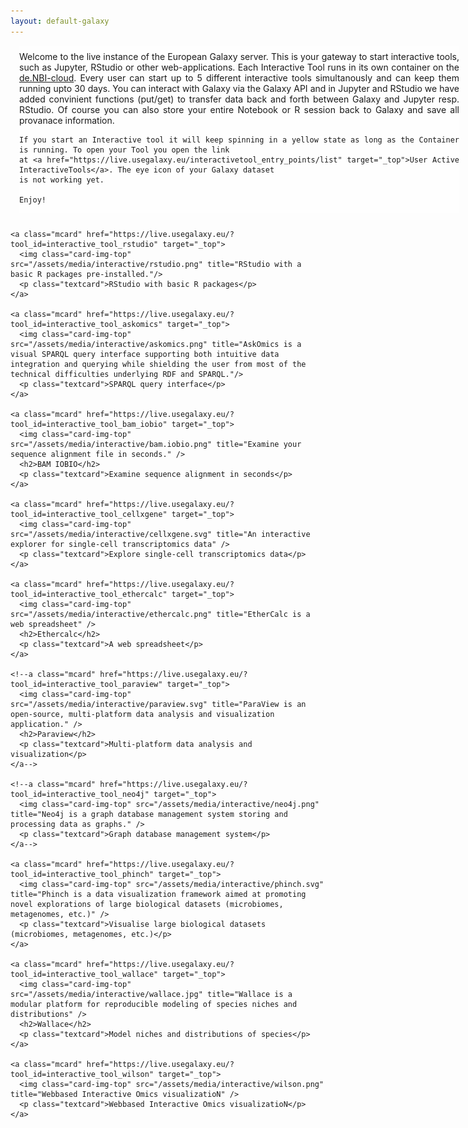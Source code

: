 ```yaml
---
layout: default-galaxy
---
```

<style type="text/css">
#maincontainer {
width: 100% !important;
}

.mcard {
  box-shadow: 0px 0px 10px grey;
  display: flex;
  width: 21%;
  flex-direction: column;
  margin: 2em;
  padding: 1em;
}
.mcard .card-img-top {
  width: 100%;
}
.mcard h2{
  text-align: center;
  color: #333;
  padding: 0.5em;
}
.mcard:hover {
  box-shadow: 0px 0px 10px black;
}

.flex-container {
  padding: 0;
  margin: 0;
  list-style: none;

  display: -webkit-box;
  display: -moz-box;
  display: -ms-flexbox;
  display: -webkit-flex;
  display: flex;

  -webkit-flex-flow: row wrap;
  justify-content: flex-start;
  margin-top: 7%;
}

.mcard img {
margin: auto;
}

.live-header-text {
  text-align: justify;
  overflow: hidden;
  position: fixed;
  margin: 0em 1em 1em 1em;
  padding-top: 1%;
  background-color: #fefefe;
}

.textcard {
  margin-bottom: 0.5em;
  color: #333;
  text-align: center;
}

</style>
<div class="live-header-text">
    Welcome to the live instance of the European Galaxy server. This is your gateway to start interactive tools, such as
    Jupyter, RStudio or other web-applications. Each Interactive Tool runs in its own container on the 
    <a href="https://www.denbi.de/cloud" target="_blank">de.NBI-cloud</a>. 
    Every user can start up to 5 different interactive tools simultanously and can keep them running upto 30 days.
    You can interact with Galaxy via the Galaxy API and in Jupyter and RStudio we have added convinient functions (put/get) to transfer data
    back and forth between Galaxy and Jupyter resp. RStudio. Of course you can also store your entire Notebook or R session back to Galaxy and
    save all provanace information. 

    If you start an Interactive tool it will keep spinning in a yellow state as long as the Container is running. To open your Tool you open the link
    at <a href="https://live.usegalaxy.eu/interactivetool_entry_points/list" target="_top">User Active InteractiveTools</a>. The eye icon of your Galaxy dataset
    is not working yet. 

    Enjoy!
</div>

<div class="flex-container">
    <a class="mcard" href="https://live.usegalaxy.eu/?tool_id=interactive_tool_jupyter_notebook" target="_top">
      <img class="card-img-top" src="https://jupyter.org/assets/main-logo.svg" title="Jupyter Lab with various kernerls including Python, R and Julia" />
      <p class="textcard">Jupyter lab for Python, R and Julia</p>
    </a>

    <a class="mcard" href="https://live.usegalaxy.eu/?tool_id=interactive_tool_rstudio" target="_top">
      <img class="card-img-top" src="/assets/media/interactive/rstudio.png" title="RStudio with a basic R packages pre-installed."/>
      <p class="textcard">RStudio with basic R packages</p>
    </a>

    <a class="mcard" href="https://live.usegalaxy.eu/?tool_id=interactive_tool_askomics" target="_top">
      <img class="card-img-top" src="/assets/media/interactive/askomics.png" title="AskOmics is a visual SPARQL query interface supporting both intuitive data integration and querying while shielding the user from most of the technical difficulties underlying RDF and SPARQL."/>
      <p class="textcard">SPARQL query interface</p>
    </a>

    <a class="mcard" href="https://live.usegalaxy.eu/?tool_id=interactive_tool_bam_iobio" target="_top">
      <img class="card-img-top" src="/assets/media/interactive/bam.iobio.png" title="Examine your sequence alignment file in seconds." />
      <h2>BAM IOBIO</h2>
      <p class="textcard">Examine sequence alignment in seconds</p>
    </a>

    <a class="mcard" href="https://live.usegalaxy.eu/?tool_id=interactive_tool_cellxgene" target="_top">
      <img class="card-img-top" src="/assets/media/interactive/cellxgene.svg" title="An interactive explorer for single-cell transcriptomics data" />
      <p class="textcard">Explore single-cell transcriptomics data</p>
    </a>

    <a class="mcard" href="https://live.usegalaxy.eu/?tool_id=interactive_tool_ethercalc" target="_top">
      <img class="card-img-top" src="/assets/media/interactive/ethercalc.png" title="EtherCalc is a web spreadsheet" />
      <h2>Ethercalc</h2>
      <p class="textcard">A web spreadsheet</p>
    </a>

    <!--a class="mcard" href="https://live.usegalaxy.eu/?tool_id=interactive_tool_paraview" target="_top">
      <img class="card-img-top" src="/assets/media/interactive/paraview.svg" title="ParaView is an open-source, multi-platform data analysis and visualization application." />
      <h2>Paraview</h2>
      <p class="textcard">Multi-platform data analysis and visualization</p>
    </a-->

    <!--a class="mcard" href="https://live.usegalaxy.eu/?tool_id=interactive_tool_neo4j" target="_top">
      <img class="card-img-top" src="/assets/media/interactive/neo4j.png" title="Neo4j is a graph database management system storing and processing data as graphs." />
      <p class="textcard">Graph database management system</p>
    </a-->

    <a class="mcard" href="https://live.usegalaxy.eu/?tool_id=interactive_tool_phinch" target="_top">
      <img class="card-img-top" src="/assets/media/interactive/phinch.svg" title="Phinch is a data visualization framework aimed at promoting novel explorations of large biological datasets (microbiomes, metagenomes, etc.)" />
      <p class="textcard">Visualise large biological datasets (microbiomes, metagenomes, etc.)</p>
    </a>

    <a class="mcard" href="https://live.usegalaxy.eu/?tool_id=interactive_tool_wallace" target="_top">
      <img class="card-img-top" src="/assets/media/interactive/wallace.jpg" title="Wallace is a modular platform for reproducible modeling of species niches and distributions" />
      <h2>Wallace</h2>
      <p class="textcard">Model niches and distributions of species</p>
    </a>

    <a class="mcard" href="https://live.usegalaxy.eu/?tool_id=interactive_tool_wilson" target="_top">
      <img class="card-img-top" src="/assets/media/interactive/wilson.png" title="Webbased Interactive Omics visualizatioN" />
      <p class="textcard">Webbased Interactive Omics visualizatioN</p>
    </a>
</div>
